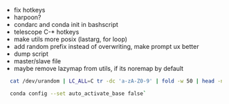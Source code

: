 - fix hotkeys
- harpoon?
- condarc and conda init in bashscript
- telescope C-* hotkeys
- make utils more posix (lastarg, for loop)
- add random prefix instead of overwriting, make prompt ux better
- dump script
- master/slave file
- maybe remove lazymap from utils, if its noremap by default
```bash
  cat /dev/urandom | LC_ALL=C tr -dc 'a-zA-Z0-9' | fold -w 50 | head -n 1

  conda config --set auto_activate_base false`
```
